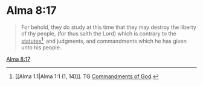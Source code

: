 # Alma 8:17

> For behold, they do study at this time that they may destroy the liberty of thy people, (for thus saith the Lord) which is contrary to the <u>statutes</u>[^a], and judgments, and commandments which he has given unto his people.

[Alma 8:17](https://www.churchofjesuschrist.org/study/scriptures/bofm/alma/8?lang=eng&id=p17#p17)


[^a]: [[Alma 1.1|Alma 1:1 (1, 14)]]. TG [Commandments of God](https://www.churchofjesuschrist.org/study/scriptures/tg/commandments-of-god?lang=eng).
